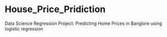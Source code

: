 # House_Price_Pridiction
Data Science Regression Project: Predicting Home Prices in Banglore using logistic regression
